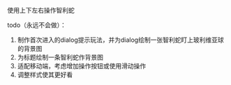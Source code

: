 使用上下左右操作智利蛇

todo（永远不会做）：
1. 制作首次进入的dialog提示玩法，并为dialog绘制一张智利蛇盯上玻利维亚球的背景图
2. 为标题绘制一条智利蛇作背景图
3. 适配移动端，考虑增加操作按钮或使用滑动操作
3. 调整样式使其更好看